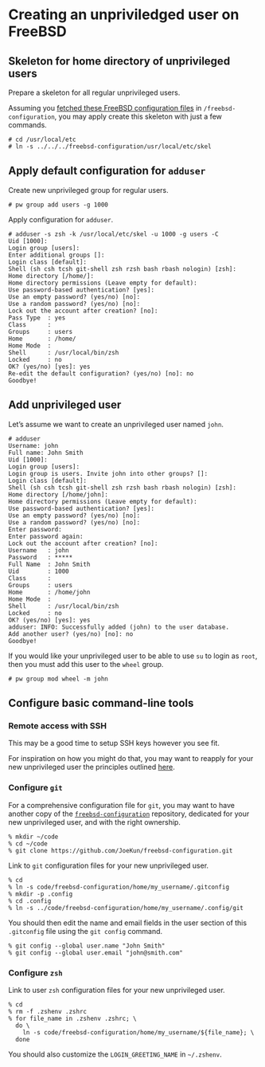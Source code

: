 # Creating an unpriviledged user on FreeBSD

## Skeleton for home directory of unprivileged users

Prepare a skeleton for all regular unprivileged users.

Assuming you [fetched these FreeBSD configuration files](freebsd-command-line-tools.md#fetch-configuration-files) in `/freebsd-configuration`, you may apply create this skeleton with just a few commands.

```console
# cd /usr/local/etc
# ln -s ../../../freebsd-configuration/usr/local/etc/skel
```


## Apply default configuration for `adduser`

Create new unprivileged group for regular users.

```console
# pw group add users -g 1000
```

Apply configuration for `adduser`.

```console
# adduser -s zsh -k /usr/local/etc/skel -u 1000 -g users -C
Uid [1000]: 
Login group [users]: 
Enter additional groups []: 
Login class [default]: 
Shell (sh csh tcsh git-shell zsh rzsh bash rbash nologin) [zsh]: 
Home directory [/home/]: 
Home directory permissions (Leave empty for default): 
Use password-based authentication? [yes]: 
Use an empty password? (yes/no) [no]: 
Use a random password? (yes/no) [no]: 
Lock out the account after creation? [no]: 
Pass Type  : yes
Class      : 
Groups     : users 
Home       : /home/
Home Mode  : 
Shell      : /usr/local/bin/zsh
Locked     : no
OK? (yes/no) [yes]: yes
Re-edit the default configuration? (yes/no) [no]: no
Goodbye!
```


## Add unprivileged user

Let’s assume we want to create an unprivileged user named `john`.

```console
# adduser
Username: john
Full name: John Smith
Uid [1000]: 
Login group [users]: 
Login group is users. Invite john into other groups? []: 
Login class [default]: 
Shell (sh csh tcsh git-shell zsh rzsh bash rbash nologin) [zsh]: 
Home directory [/home/john]: 
Home directory permissions (Leave empty for default): 
Use password-based authentication? [yes]: 
Use an empty password? (yes/no) [no]: 
Use a random password? (yes/no) [no]: 
Enter password: 
Enter password again: 
Lock out the account after creation? [no]: 
Username   : john
Password   : *****
Full Name  : John Smith
Uid        : 1000
Class      : 
Groups     : users 
Home       : /home/john
Home Mode  : 
Shell      : /usr/local/bin/zsh
Locked     : no
OK? (yes/no) [yes]: yes
adduser: INFO: Successfully added (john) to the user database.
Add another user? (yes/no) [no]: no
Goodbye!
```

If you would like your unprivileged user to be able to use `su` to login as `root`, then you must add this user to the `wheel` group.

```console
# pw group mod wheel -m john
```


## Configure basic command-line tools

### Remote access with SSH

This may be a good time to setup SSH keys however you see fit.

For inspiration on how you might do that, you may want to reapply for your new unprivileged user the principles outlined [here](freebsd-remote-access-ssh.md#register-public-ssh-key-as-authorized-for-root-on-the-freebsd-server).

### Configure `git`

For a comprehensive configuration file for `git`, you may want to have another copy of the [`freebsd-configuration`](https://github.com/JoeKun/freebsd-configuration) repository, dedicated for your new unprivileged user, and with the right ownership.

```console
% mkdir ~/code
% cd ~/code
% git clone https://github.com/JoeKun/freebsd-configuration.git
```

Link to `git` configuration files for your new unprivileged user.

```console
% cd
% ln -s code/freebsd-configuration/home/my_username/.gitconfig
% mkdir -p .config
% cd .config
% ln -s ../code/freebsd-configuration/home/my_username/.config/git
```

You should then edit the name and email fields in the user section of this `.gitconfig` file using the `git config` command.

```console
% git config --global user.name "John Smith"
% git config --global user.email "john@smith.com"
```

### Configure `zsh`

Link to user `zsh` configuration files for your new unprivileged user.

```console
% cd
% rm -f .zshenv .zshrc
% for file_name in .zshenv .zshrc; \
  do \
    ln -s code/freebsd-configuration/home/my_username/${file_name}; \
  done
```

You should also customize the `LOGIN_GREETING_NAME` in `~/.zshenv`.
